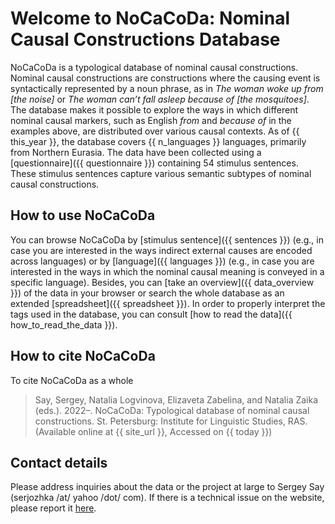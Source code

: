 # Welcome to NoCaCoDa: Nominal Causal Constructions Database

NoCaCoDa is a typological database of nominal causal constructions. Nominal causal constructions are constructions where 
the causing event is syntactically represented by a noun phrase, as in *The woman woke up from \[the noise\]* or *The 
woman can’t fall asleep because of \[the mosquitoes\]*. The database makes it possible to explore the ways in which 
different nominal causal markers, such as English *from* and *because of* in the examples above, are distributed over 
various causal contexts. As of {{ this_year }}, the database covers {{ n_languages }} languages, primarily from Northern 
Eurasia. The data have been collected using a [questionnaire]({{ questionnaire }}) containing 54 stimulus sentences. 
These stimulus sentences capture various semantic subtypes of nominal causal constructions.

## How to use NoCaCoDa

You can browse NoCaCoDa by [stimulus sentence]({{ sentences }}) (e.g., in case you are interested in the ways indirect 
external causes are encoded across languages) or by [language]({{ languages }}) (e.g., in case you are interested in the 
ways in which the nominal causal meaning is conveyed in a specific language). Besides, you can 
[take an overview]({{ data_overview }}) of the data in your browser or search the whole database as an extended 
[spreadsheet]({{ spreadsheet }}). In order to properly interpret the tags used in the database, you can consult 
[how to read the data]({{ how_to_read_the_data }}).

## How to cite NoCaCoDa

To cite NoCaCoDa as a whole
> Say, Sergey, Natalia Logvinova, Elizaveta Zabelina, and Natalia Zaika (eds.). 2022–. NoCaCoDa: Typological database 
> of nominal causal constructions. St. Petersburg: Institute for Linguistic Studies, RAS. (Available online at 
> {{ site_url }}, Accessed on {{ today }})

## Contact details

Please address inquiries about the data or the project at large to Sergey Say (serjozhka /at/ yahoo /dot/ com). 
If there is a technical issue on the website, please report it [here](https://github.com/macleginn/nocacoda/issues).

